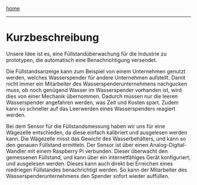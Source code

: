 [home](/README.md)

---

# Kurzbeschreibung


Unsere Idee ist es, eine Füllstandüberwachung für die Industrie zu prototypen,
die automatisch eine Benachrichtigung versendet.

Die Füllstandsanzeige kann zum Beispiel von einem Unternehmen genutzt werden,
welches Wasserspender für andere Unternehmen aufstellt. Damit nicht immer ein
Mitarbeiter des Wasserspenderunternehmens nachgucken muss, ob noch genügend
Wasser im Wasserspender vorhanden ist, wird dies von einer Mechanik übernommen.
Dadurch müssen nur die leeren Wasserspender angefahren werden, was Zeit und
Kosten spart. Zudem kann so schneller auf das Leerwerden eines Wasserspenders
reagiert werden.

Bei dem Sensor für die Füllstandsmessung haben wir uns für eine Wägezelle
entschieden, da diese einfach kalibriert und ausgelesen werden kann. Die
Wägezelle misst das Gewicht des Wasserbehälters, und kann so den genauen
Füllstand ermitteln. Der Sensor ist über einen Analog-Digital-Wandler mit einem
Raspberry Pi verbunden. Dieser überwacht den gemessenen Füllstand, und kann über
ein internetfähiges Gerät konfiguriert, und ausgelesen werden. Dieses kann auch
direkt bei Erreichen eines niedriegen Füllstandes benachrichtigt werden. So kann
der Mitarbeiter des Wasserspenderunternehmens den Spender sofort wieder
auffüllen.
